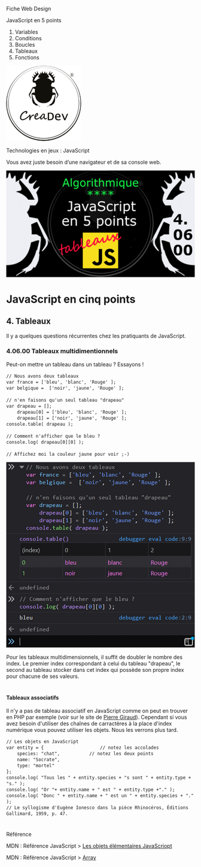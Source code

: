 Fiche Web Design

JavaScript en 5 points
1.  Variables
2.  Conditions
3.  Boucles
4.  Tableaux
5.  Fonctions

[![CreaDev](../images/logo-creadev-210207-R-200.png)](http://www.creadev.ninja/)

Technologies en jeux : JavaScript

Vous avez juste besoin d’une navigateur et de sa console web.

[![Le modulo en JavaScript](../images/JS-en-5-pts-04-06-00_multi-assocpng.png)](https://www.youtube.com/watch?v=HcgoDfQKC98)

# JavaScript en cinq points

## 4. Tableaux

Il y a quelques questions récurrentes chez les pratiquants de JavaScript.

### 4.06.00 Tableaux multidimentionnels 

Peut-on mettre un tableau dans un tableau ? Essayons !

    // Nous avons deux tableaux
    var france = ['bleu', 'blanc', 'Rouge' ]; 
    var belgique =  ['noir', 'jaune', 'Rouge' ]; 

    // n'en faisons qu'un seul tableau "drapeau"
    var drapeau = [];
        drapeau[0] = ['bleu', 'blanc', 'Rouge' ]; 
        drapeau[1] = ['noir', 'jaune', 'Rouge' ]; 
    console.table( drapeau );

    // Comment n'afficher que le bleu ?
    console.log( drapeau[0][0] );

    // Affichez moi la couleur jaune pour voir ;-)

![splice](../images/diagram/array-console011.jpg)

Pour les tableaux multidimensionnels, il suffit de doubler le nombre des index. Le premier index correspondant à celui du tableau "drapeau", le second au tableau stocker dans cet index qui possède son propre index pour chacune de ses valeurs. 

#

#### Tableaux associatifs

Il n'y a pas de tableau associatif en JavaScript comme on peut en trouver en PHP par exemple (voir sur le site de [Pierre Giraud](https://www.pierre-giraud.com/php-mysql-apprendre-coder-cours/tableau-associatif/)). Cependant si vous avez besoin d'utiliser des chaînes de carractères à la place d'index numérique vous pouvez utiliser les objets. Nous les verrons plus tard. 

    // Les objets en JavaScript
    var entity = {                     // notez les accolades
        species: "chat",           // notez les deux points
        name: "Socrate", 
        type: "mortel"
    };
    console.log( "Tous les " + entity.species + "s sont " + entity.type + "s." );
    console.log( "Or "+ entity.name + " est " + entity.type +"." );
    console.log( "Donc " + entity.name + " est un " + entity.species + "." );
    // Le syllogisme d'Eugène Ionesco dans la pièce Rhinocéros, Éditions Gallimard, 1959, p. 47.



#
Référence

MDN : Référence JavaScript > [Les objets élémentaires JavaScriopt](https://developer.mozilla.org/fr/docs/conflicting/Web/JavaScript/Guide)

MDN : Référence JavaScript > [Array](https://developer.mozilla.org/fr/docs/Web/JavaScript/Reference/Global_Objects/Array)
